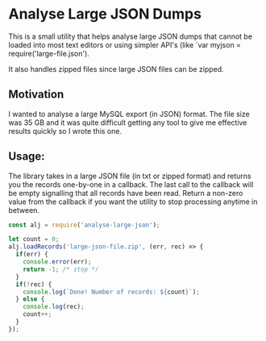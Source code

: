 # Analyse Large JSON Dumps

This is a small utility that helps analyse large JSON dumps that cannot be loaded into most text editors or using
simpler API's (like `var myjson = require('large-file.json').

It also handles zipped files since large JSON files can be zipped.

## Motivation

I wanted to analyse a large MySQL export (in JSON) format. The file size was 35 GB and it was quite difficult getting
any tool to give me effective results quickly so I wrote this one.

## Usage:

The library takes in a large JSON file (in txt or zipped format) and returns you the records one-by-one in a callback.
The last call to the callback will be empty signalling that all records have been read. Return a non-zero value from
the callback if you want the utility to stop processing anytime in between.

```js
const alj = require('analyse-large-json');

let count = 0;
alj.loadRecords('large-json-file.zip', (err, rec) => {
  if(err) {
    console.error(err);
    return -1; /* stop */
  }
  if(!rec) {
    console.log(`Done! Number of records: ${count}`);
  } else {
    console.log(rec);
    count++;
  }
});
```
